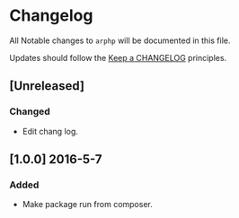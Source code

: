 # Changelog

All Notable changes to `arphp` will be documented in this file.

Updates should follow the [Keep a CHANGELOG](http://keepachangelog.com/) principles.

## [Unreleased]
### Changed
- Edit chang log.


## [1.0.0] 2016-5-7
### Added
- Make package run from composer.

